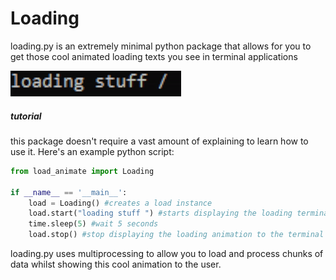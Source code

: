 # Loading

loading.py is an extremely minimal python package that allows for you to get those cool animated loading
texts you see in terminal applications

![loading gif](/img/load.gif)

##### tutorial

this package doesn't require a vast amount of explaining to learn how to use it. Here's an example
python script:

```python
from load_animate import Loading

if __name__ == '__main__':
    load = Loading() #creates a load instance
    load.start("loading stuff ") #starts displaying the loading terminal to the terminal
    time.sleep(5) #wait 5 seconds
    load.stop() #stop displaying the loading animation to the terminal
```

loading.py uses multiprocessing to allow you to load and process chunks of data whilst showing this cool animation to the user.

